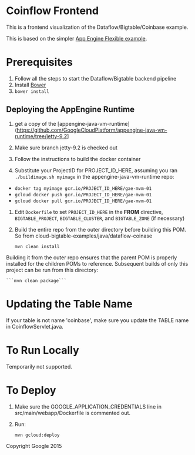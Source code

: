 # Coinflow Frontend

This is a frontend visualization of the Dataflow/Bigtable/Coinbase example.

This is based on the simpler [App Engine Flexible example](https://github.com/GoogleCloudPlatform/cloud-bigtable-examples/tree/master/java/managed-vm-gae).

# Prerequisites

1. Follow all the steps to start the Dataflow/Bigtable backend pipeline
1. Install [Bower](http://bower.io/)
1. `bower install`

## Deploying the AppEngine Runtime
1. get a copy of the [appengine-java-vm-runtime](https://github.com/GoogleCloudPlatform/appengine-java-vm-runtime/tree/jetty-9.2]

1. Make sure branch jetty-9.2 is checked out

1. Follow the instructions to build the docker container

1. Substitute your ProjectID for PROJECT_ID_HERE, assuming you ran `./buildimage.sh myimage` in
the appengine-java-vm-runtime repo:

  * `docker tag myimage gcr.io/PROJECT_ID_HERE/gae-mvm-01`
  * `gcloud docker push gcr.io/PROJECT_ID_HERE/gae-mvm-01`
  * `gcloud docker pull gcr.io/PROJECT_ID_HERE/gae-mvm-01`
<!-- The gcloud docker pull may not be required, but it made life easier -->

1. Edit `Dockerfile` to set `PROJECT_ID_HERE` in the **FROM** directive, `BIGTABLE_PROJECT`, `BIGTABLE_CLUSTER`, and `BIGTABLE_ZONE` (if necessary)

1. Build the entire repo from the outer directory before building this POM. So from cloud-bigtable-examples/java/dataflow-coinase

   ```mvn clean install```

Building it from the outer repo ensures that the parent POM is properly installed for the children POMs to reference.
Subsequent builds of only this project can be run from this directory:

    ```mvn clean package```

# Updating the Table Name

If your table is not name 'coinbase', make sure you update the TABLE name in CoinflowServlet.java.

# To Run Locally

Temporarily not supported.

# To Deploy

1. Make sure the GOOGLE_APPLICATION_CREDENTIALS line in src/main/webapp/Dockerfile is commented out.
1. Run:

    `mvn gcloud:deploy`

Copyright Google 2015
